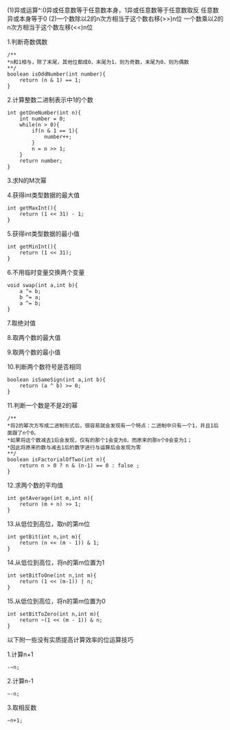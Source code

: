 (1)异或运算^:0异或任意数等于任意数本身，1异或任意数等于任意数取反
任意数异或本身等于0
(2)一个数除以2的n次方相当于这个数右移(>>)n位
   一个数乘以2的n次方相当于这个数左移(<<)n位
   
   
1.判断奇数偶数

    /**
    *n和1相与，除了末尾，其他位都成0，末尾为1，则为奇数，末尾为0，则为偶数
    **/
    boolean isOddNumber(int number){
        return (n & 1) == 1;
    } 


2.计算整数二进制表示中1的个数

    int getOneNumber(int n){
        int number = 0;
        while(n > 0){
            if(n & 1 == 1){
                number++;
            }
            n = n >> 1;
        }
        return number;
    }
    
    
3.求N的M次幂
    
    

4.获得int类型数据的最大值

    int getMaxInt(){
        return (1 << 31) - 1;        
    }

5.获得int类型数据的最小值

    int getMinInt(){
        return (1 << 31);
    }

6.不用临时变量交换两个变量

    void swap(int a,int b){
        a ^= b;
        b ^= a;
        a ^= b;
    }


7.取绝对值

8.取两个数的最大值

9.取两个数的最小值

10.判断两个数符号是否相同

    boolean isSameSign(int a,int b){
        return (a ^ b) >= 0;
    }

11.判断一个数是不是2的幂

    /**
    *将2的幂次方写成二进制形式后，很容易就会发现有一个特点：二进制中只有一个1，并且1后面跟了n个0。
    *如果将这个数减去1后会发现，仅有的那个1会变为0，而原来的那n个0会变为1；
    *因此将原来的数与减去1后的数字进行与运算后会发现为零
    **/
    boolean isFactorialOfTwo(int n){
        return n > 0 ? n & (n-1) == 0 : false ;   
    }

12.求两个数的平均值

    int getAverage(int m,int n){
        return (m + n) >> 1;
    }

13.从低位到高位，取n的第m位
    
    int getBit(int n,int m){
        return (n << (m - 1)) & 1;
    }

14.从低位到高位，将n的第m位置为1

    int setBitToOne(int n,int m){
        return (1 << (m-1)) | n;
    }

15.从低位到高位，将n的第m位置为0

    int setBitToZero(int n,int m){
        return ~(1 << (m - 1)) & n;
    }

    

以下附一些没有实质提高计算效率的位运算技巧

1.计算n+1

    -~n;


2.计算n-1

    ~-n;


3.取相反数

    ~n+1;


    

